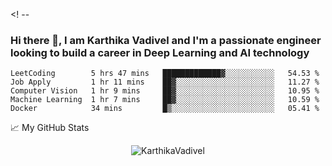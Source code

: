 <! -- 
### Hi there 👋, I am Karthika Vadivel and I'm a passionate engineer looking to build a career in Deep Learning and AI technology

<!--
**car-thee-ca/car-thee-ca** is a ✨ _special_ ✨ repository because its `README.md` (this file) appears on your GitHub profile.

Here are some ideas to get you started:

- 🔭 I’m currently working on completing my Master's from the North Carolina State University
- 🌱 I’m currently learning Computer Vision Techniques and AI methods
- 👯 I’m looking to collaborate on technical projects that will enhance my skillset
- 🤔 I’m looking for opportunities and industrial connections that will help me grow as a person
- 💬 Ask me about any of the aforementioned fields
- 📫 How to reach me: kvadive@ncsu.edu




### Hey there <img src="https://media.giphy.com/media/hvRJCLFzcasrR4ia7z/giphy.gif" width="25px">

<a href="https://www.linkedin.com/in/karthivadivel/">
  <img align="left" alt="Karthika's LinkedIN" width="22px" src="https://raw.githubusercontent.com/peterthehan/peterthehan/master/assets/linkedin.svg" />
</a>
<a href="spotify:user:315tq6cpz2w4mzdzn5la3gi72gc4">
  <img align="left" alt="Karthika's Spotify" width="22px" src="https://raw.githubusercontent.com/peterthehan/peterthehan/master/assets/spotify.svg" />
</a>

<br />

Hi, I'm [Karthika Vadivel!](https://blog.abhisheknaidu.tech/), a passionate engineer looking to build a career in Deep Learning and AI technology
 🚀 from India.

  <img align="right" alt="GIF" src="https://github.com/abhisheknaiidu/abhisheknaiidu/blob/master/code.gif?raw=true" width="500" height="320" />
  
**Talking about Personal Stuffs:**

- 👨🏽‍💻 I’m currently working on something cool :wink:;
- 🌱 I’m currently learning Typescript; 
- 💬 Ask me about anything, I am happy to help;
- 📫 How to reach me: [@abhisheknaiidu](https://twitter.com/abhisheknaiidu);
- 📝[Resume](https://drive.google.com/file/d/1sZ5DFLoYLKvJmgoyJc6VZs-JYROl7A9o/view)

**Languages and Tools:**  

<code><img height="20" src="https://raw.githubusercontent.com/github/explore/80688e429a7d4ef2fca1e82350fe8e3517d3494d/topics/javascript/javascript.png"></code>
<code><img height="20" src="https://raw.githubusercontent.com/github/explore/80688e429a7d4ef2fca1e82350fe8e3517d3494d/topics/vue/vue.png"></code>
<code><img height="20" src="https://raw.githubusercontent.com/github/explore/80688e429a7d4ef2fca1e82350fe8e3517d3494d/topics/react/react.png"></code>
<code><img height="20" src="https://raw.githubusercontent.com/github/explore/5c058a388828bb5fde0bcafd4bc867b5bb3f26f3/topics/graphql/graphql.png"></code>
<code><img height="20" src="https://raw.githubusercontent.com/github/explore/80688e429a7d4ef2fca1e82350fe8e3517d3494d/topics/nodejs/nodejs.png"></code>
<code><img height="20" src="https://raw.githubusercontent.com/github/explore/80688e429a7d4ef2fca1e82350fe8e3517d3494d/topics/cpp/cpp.png"></code>
<code><img height="20" src="https://raw.githubusercontent.com/github/explore/80688e429a7d4ef2fca1e82350fe8e3517d3494d/topics/python/python.png"></code>
<code><img height="20" src="https://raw.githubusercontent.com/github/explore/80688e429a7d4ef2fca1e82350fe8e3517d3494d/topics/mysql/mysql.png"></code>
<code><img height="20" src="https://raw.githubusercontent.com/github/explore/80688e429a7d4ef2fca1e82350fe8e3517d3494d/topics/firebase/firebase.png"></code>
<code><img height="20" src="https://raw.githubusercontent.com/github/explore/80688e429a7d4ef2fca1e82350fe8e3517d3494d/topics/git/git.png"></code>

📊 **This Week I Spent My Time On:**
<!--START_SECTION:waka-->
```text
LeetCoding        5 hrs 47 mins   █████████████▓░░░░░░░░░░░   54.53 % 
Job Apply         1 hr 11 mins    ██▓░░░░░░░░░░░░░░░░░░░░░░   11.27 % 
Computer Vision   1 hr 9 mins     ██▓░░░░░░░░░░░░░░░░░░░░░░   10.95 % 
Machine Learning  1 hr 7 mins     ██▓░░░░░░░░░░░░░░░░░░░░░░   10.59 % 
Docker            34 mins         █▒░░░░░░░░░░░░░░░░░░░░░░░   05.41 % 
```
<!--END_SECTION:waka-->


📈 My GitHub Stats

<p align="center"> <img src="https://github-readme-stats.vercel.app/api?username=car-thee-ca&show_icons=true&theme=gotham" alt="KarthikaVadivel" />
